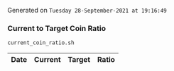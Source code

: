 Generated on `Tuesday 28-September-2021 at 19:16:49`

### Current to Target Coin Ratio
`current_coin_ratio.sh`

Date|Current|Target|Ratio
---|---|---|---
